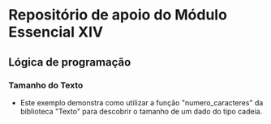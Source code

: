 # Repositório de apoio do Módulo Essencial XIV

## Lógica de programação

### Tamanho do Texto

- Este exemplo demonstra como utilizar a função "numero_caracteres" da biblioteca "Texto" para descobrir o tamanho de um dado do tipo cadeia.
